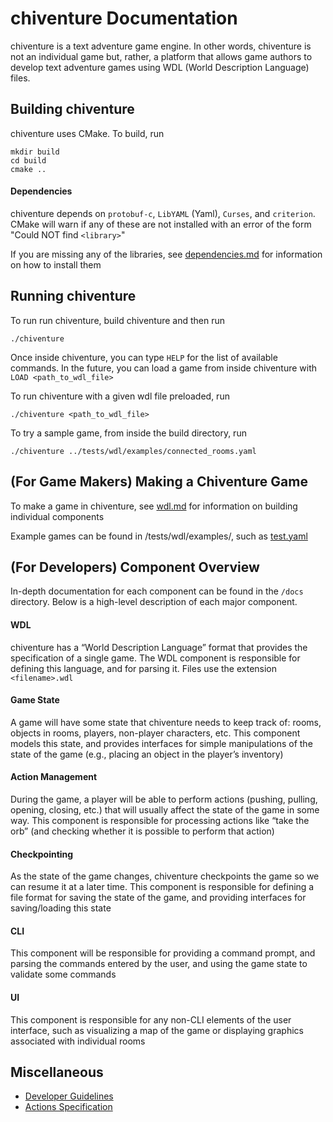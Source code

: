 # chiventure Documentation

chiventure is a text adventure game engine. In other words, chiventure is not an individual game but, rather, a platform that allows game authors to develop text adventure games using WDL (World Description Language) files.

## Building chiventure

chiventure uses CMake. To build, run
```
mkdir build
cd build
cmake ..
```

#### Dependencies

chiventure depends on `protobuf-c`, `LibYAML` (Yaml), `Curses`, and `criterion`. CMake will warn if any of these are not installed with an error of the form "Could NOT find `<library>`"

If you are missing any of the libraries, see [dependencies.md](dependencies.md) for information on how to install them

## Running chiventure

To run run chiventure, build chiventure and then run
```
./chiventure
```

Once inside chiventure, you can type `HELP` for the list of available commands. In the future, you can load a game from inside chiventure with `LOAD <path_to_wdl_file>`

To run chiventure with a given wdl file preloaded, run
```
./chiventure <path_to_wdl_file>
``` 

To try a sample game, from inside the build directory, run 
```
./chiventure ../tests/wdl/examples/connected_rooms.yaml
```

## (For Game Makers) Making a Chiventure Game

To make a game in chiventure, see [wdl.md](wdl.md) for information on building individual components

Example games can be found in /tests/wdl/examples/, such as [test.yaml](/tests/wdl/examples/test.yaml)

## (For Developers) Component Overview

In-depth documentation for each component can be found in the `/docs` directory. Below is a high-level description of each major component.

#### WDL 

chiventure has a “World Description Language” format that provides the specification of a single game. The WDL component is responsible for defining this language, and for parsing it. Files use the extension `<filename>.wdl`

#### Game State

A game will have some state that chiventure needs to keep track of: rooms, objects in rooms, players, non-player characters, etc. This component models this state, and provides interfaces for simple manipulations of the state of the game (e.g., placing an object in the player’s inventory)

#### Action Management

During the game, a player will be able to perform actions (pushing, pulling, opening, closing, etc.) that will usually affect the state of the game in some way. This component is responsible for processing actions like “take the orb” (and checking whether it is possible to perform that action)

#### Checkpointing

As the state of the game changes, chiventure checkpoints the game so we can resume it at a later time. This component is responsible for defining a file format for saving the state of the game, and providing interfaces for saving/loading this state

#### CLI 

This component will be responsible for providing a command prompt, and parsing the commands entered by the user, and using the game state to validate some commands

#### UI

This component is responsible for any non-CLI elements of the user interface, such as visualizing a map of the game or displaying graphics associated with individual rooms

## Miscellaneous

* [Developer Guidelines](developer.md)
* [Actions Specification](actions.md)
